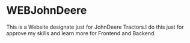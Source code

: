 # WEBJohnDeere
This is a Website designate  just for JohnDeere Tractors.I do this just for approve my skills and learn more for Frontend and Backend. 